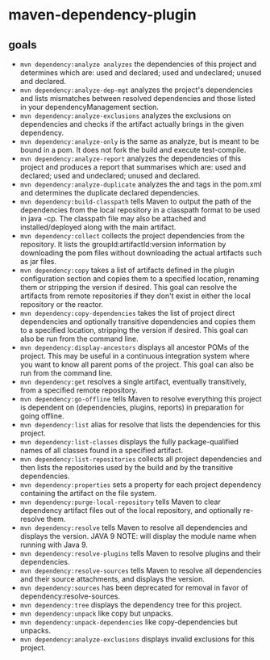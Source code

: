 # maven-dependency-plugin   


## goals    

- `mvn dependency:analyze analyzes` the dependencies of this project and determines which are: used and declared; used and undeclared; unused and declared.
- `mvn dependency:analyze-dep-mgt` analyzes the project's dependencies and lists mismatches between resolved dependencies and those listed in your dependencyManagement section.
- `mvn dependency:analyze-exclusions` analyzes the exclusions on dependencies and checks if the artifact actually brings in the given dependency.
- `mvn dependency:analyze-only` is the same as analyze, but is meant to be bound in a pom. It does not fork the build and execute test-compile.
- `mvn dependency:analyze-report` analyzes the dependencies of this project and produces a report that summarises which are: used and declared; used and undeclared; unused and declared.
- `mvn dependency:analyze-duplicate` analyzes the <dependencies/> and <dependencyManagement/> tags in the pom.xml and determines the duplicate declared dependencies.
- `mvn dependency:build-classpath` tells Maven to output the path of the dependencies from the local repository in a classpath format to be used in java -cp. The classpath file may also be attached and installed/deployed along with the main artifact.
- `mvn dependency:collect` collects the project dependencies from the repository. It lists the groupId:artifactId:version information by downloading the pom files without downloading the actual artifacts such as jar files.
- `mvn dependency:copy` takes a list of artifacts defined in the plugin configuration section and copies them to a specified location, renaming them or stripping the version if desired. This goal can resolve the artifacts from remote repositories if they don't exist in either the local repository or the reactor.
- `mvn dependency:copy-dependencies` takes the list of project direct dependencies and optionally transitive dependencies and copies them to a specified location, stripping the version if desired. This goal can also be run from the command line.
- `mvn dependency:display-ancestors` displays all ancestor POMs of the project. This may be useful in a continuous integration system where you want to know all parent poms of the project. This goal can also be run from the command line.
- `mvn dependency:get` resolves a single artifact, eventually transitively, from a specified remote repository.
- `mvn dependency:go-offline` tells Maven to resolve everything this project is dependent on (dependencies, plugins, reports) in preparation for going offline.
- `mvn dependency:list` alias for resolve that lists the dependencies for this project.
- `mvn dependency:list-classes` displays the fully package-qualified names of all classes found in a specified artifact.
- `mvn dependency:list-repositories` collects all project dependencies and then lists the repositories used by the build and by the transitive dependencies.
- `mvn dependency:properties` sets a property for each project dependency containing the artifact on the file system.
- `mvn dependency:purge-local-repository` tells Maven to clear dependency artifact files out of the local repository, and optionally re-resolve them.
- `mvn dependency:resolve` tells Maven to resolve all dependencies and displays the version. JAVA 9 NOTE: will display the module name when running with Java 9.
- `mvn dependency:resolve-plugins` tells Maven to resolve plugins and their dependencies.
- `mvn dependency:resolve-sources` tells Maven to resolve all dependencies and their source attachments, and displays the version.
- `mvn dependency:sources` has been deprecated for removal in favor of dependency:resolve-sources.
- `mvn dependency:tree` displays the dependency tree for this project.
- `mvn dependency:unpack` like copy but unpacks.
- `mvn dependency:unpack-dependencies` like copy-dependencies but unpacks.
- `mvn dependency:analyze-exclusions` displays invalid exclusions for this project.